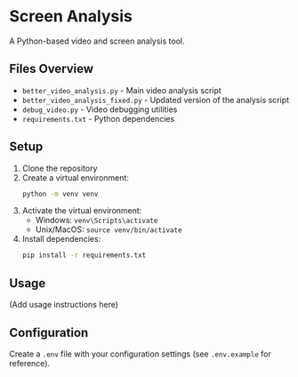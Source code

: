 # Screen Analysis

A Python-based video and screen analysis tool.

## Files Overview

- `better_video_analysis.py` - Main video analysis script
- `better_video_analysis_fixed.py` - Updated version of the analysis script
- `debug_video.py` - Video debugging utilities
- `requirements.txt` - Python dependencies

## Setup

1. Clone the repository
2. Create a virtual environment:
   ```bash
   python -m venv venv
   ```
3. Activate the virtual environment:
   - Windows: `venv\Scripts\activate`
   - Unix/MacOS: `source venv/bin/activate`
4. Install dependencies:
   ```bash
   pip install -r requirements.txt
   ```

## Usage

(Add usage instructions here)

## Configuration

Create a `.env` file with your configuration settings (see `.env.example` for reference).
